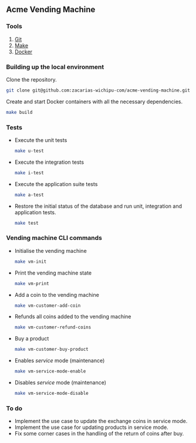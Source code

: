 ## Acme Vending Machine

### Tools

1. [Git](https://git-scm.com/downloads)
2. [Make](https://es.wikipedia.org/wiki/Make)
3. [Docker](https://www.docker.com/get-started)

### Building up the local environment

Clone the repository.
```bash
git clone git@github.com:zacarias-wichipu-com/acme-vending-machine.git
```

Create and start Docker containers with all the necessary dependencies.
```bash
make build
```

### Tests

- Execute the unit tests
    ```bash
    make u-test
    ```
- Execute the integration tests
    ```bash
    make i-test
    ```
- Execute the application suite tests
    ```bash
    make a-test
    ```
- Restore the initial status of the database and run unit, integration and application tests.
    ```bash
    make test
    ```

### Vending machine CLI commands

- Initialise the vending machine
    ```bash
    make vm-init
    ```
- Print the vending machine state
    ```bash
    make vm-print
    ```
- Add a coin to the vending machine
    ```bash
    make vm-customer-add-coin
    ```
- Refunds all coins added to the vending machine
    ```bash
    make vm-customer-refund-coins
    ```
- Buy a product
    ```bash
    make vm-customer-buy-product
    ```
- Enables _service_ mode (maintenance)
    ```bash
    make vm-service-mode-enable
    ```
- Disables _service_ mode (maintenance)
    ```bash
    make vm-service-mode-disable
    ```

### To do
- Implement the use case to update the exchange coins in service mode.
- Implement the use case for updating products in service mode.
- Fix some corner cases in the handling of the return of coins after buy.
